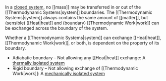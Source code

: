 In a [closed system](https://en.wikipedia.org/wiki/Thermodynamic_system#Closed_system), no [[mass]] may be transferred in or out of the [[Thermodynamic Systems\|system]] boundaries. 
The [[Thermodynamic Systems\|system]] always contains the same amount of [[matter]], but (sensible) [[Heat\|heat]] and (boundary) [[Thermodynamic Work\|work]] can be exchanged across the boundary of the system.

Whether a [[Thermodynamic Systems\|system]] can exchange [[Heat\|heat]], [[Thermodynamic Work\|work]], or both, is dependent on the property of its boundary.
 - Adiabatic boundary – Not allowing any [[Heat\|heat]] exchange: A [thermally isolated system](https://en.wikipedia.org/wiki/Thermally_isolated_system "Thermally isolated system")
 - Rigid boundary – Not allowing exchange of [[Thermodynamic Work\|work]]: A [mechanically isolated system](https://en.wikipedia.org/wiki/Mechanically_isolated_system)
